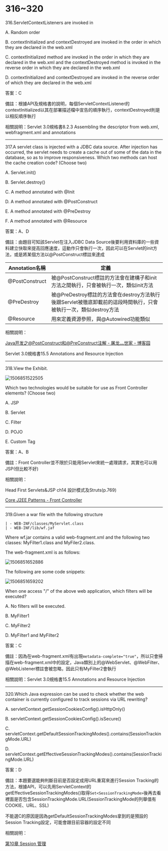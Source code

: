 316~320
========================

316.ServletContextListeners are invoked in

A. Random order

B. contextInitialized and contextDestroyed are invoked in the order in which they are declared in the web.xml

C. contextInitialized method are invoked in the order in which they are declared in the web.xml and the
contextDestroyed method is invoked in the reverse order in which they are declared in the web.xml

D. contextInitialized and contextDestroyed are invoked in the reverse order of which they are declared in the
web.xml

<!--sec data-title="解析" data-id="section316_2" data-collapse=true ces-->
答案：C

備註：根據API及規格書的說明，每個ServletContextListener的contextInitialized以其在部署描述檔中宣告的順序執行，contextDestroyed則是以相反順序執行

相關說明：Servlet 3.0規格書8.2.3 Assembling the descriptor from web.xml, webfragment.xml
and annotations
<!--endsec-->

---
317.A servlet class is injected with a JDBC data source. After injection has occurred, the servlet needs to create a cache out of some of the data in the database, so as to improve responsiveness. Which two methods can host the cache creation code? (Choose two)

A. Servlet.init()

B. Servlet.destroy()

C. A method annotated with @Init

D. A method annotated with @PostConstruct

E. A method annotated with @PreDestroy

F. A method annotated with @Resource

<!--sec data-title="解析" data-id="section317_2" data-collapse=true ces-->
答案：A、D

備註：由題目可知該Servlet在注入JDBC Data Source後要利用資料庫的一些資料建立快取來提高回應速度，這動作只會執行一次，因此可以在Servlet的init方法，或是將某個方法以@PostConstruct標註來達成
<br>

|Annotation名稱|定義|
|-----|-----|
|@PostConstruct|被@PostConstruct標註的方法會在建構子和init方法之間執行，只會被執行一次，類似init方法|
|@PreDestroy|被@PreDestroy標註的方法會在destroy方法執行後跟Servlet被徹底卸載前的這段時間執行，只會被執行一次，類似destroy方法|
|@Resource|用來定義資源參照，與@Autowired功能類似|

相關說明：

[Java开发之@PostConstruct和@PreConstruct注解 - 屠龙灬世家 - 博客园](http://www.cnblogs.com/landiljy/p/5764515.html)

Servlet 3.0規格書15.5 Annotations and Resource Injection
<!--endsec-->

---
318.View the Exhibit.

![1506851522505](../media/29210.jpeg)

Which two technologies would be suitable for use as Front Controller elements? (Choose two)

A. JSP

B. Servlet

C. Filter

D. POJO

E. Custom Tag

<!--sec data-title="解析" data-id="section318_2" data-collapse=true ces-->
答案：A、B

備註：Front Controller並不限於只能用Servlet來統一處理請求，其實也可以用JSP(但比較不好)

相關說明：

Head First Servlets&JSP ch14 設計模式及Struts(p.769)

[Core J2EE Patterns - Front Controller](http://www.oracle.com/technetwork/java/frontcontroller-135648.html)
<!--endsec-->

---
319.Given a war file with the following structure

	| - WEB-INF/classes/MyServlet.class
	| - WEB-INF/lib/wf.jaf

Where wf.jar contains a valid web-fragment.xml and the following two classes: MyFilter1.class and
MyFiler2.class.

The web-fragment.xml is as follows:

![1506851652886](../media/24478.jpeg)

The following are some code snippets:

![1506851659202](../media/24082.jpeg)

When one access "/" of the above web application, which filters will be executed?

A. No filters will be executed.

B. MyFilter1

C. MyFilter2

D. MyFilter1 and MyFilter2

<!--sec data-title="解析" data-id="section319_2" data-collapse=true ces-->
答案：C

備註：因為在web-fragment.xml有出現`metadata-complete="true"`，所以只會掃描在web-fragment.xml中的設定，Java類別上的@WebServlet、@WebFilter、@WebListener標註會被忽略，因此只有MyFilter2會執行

相關說明：Servlet 3.0規格書15.5 Annotations and Resource Injection
<!--endsec-->

---
320.Which Java expression can be used to check whether the web container is currently configured to track
sessions via URL rewriting?

A. servletContext.getSessionCookiesConfig().isHttpOnly()

B. servletContext.getSessionCookiesConfig().isSecure()

C. servletContext.getDefaultSessionTrackingModes().contains(SessionTrackingMode.URL)

D. servletContext.getEffectiveSessionTrackingModes().contains(SessionTrackingMode.URL)

<!--sec data-title="解析" data-id="section320_2" data-collapse=true ces-->
答案：D

備註：本題要選能夠判斷目前是否設定成用URL重寫來進行Session Tracking的方法，根據API，可以先用ServletContext的getEffectiveSessionTrackingModes()取得`Set<SessionTrackingMode>`後再去看裡面是否包含SessionTrackingMode.URL(SessionTrackingMode的列舉值有COOKIE、URL、SSL)

不能選C的原因是因為getDefaultSessionTrackingModes拿到的是預設的Session Tracking設定，可能會跟目前容器的設定不同

相關說明：

[第10章 Session 管理](http://ykgarfield.github.io/jetty-9.2.3.v20140905-zh/session-management.html)
<!--endsec-->